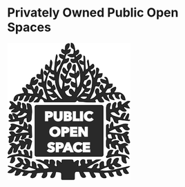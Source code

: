 # Privately Owned Public  Open Spaces

![Privately Owned Public Open Spaces Logo](https://github.com/ashbymichael/popos2/blob/master/POPOS.svg)
